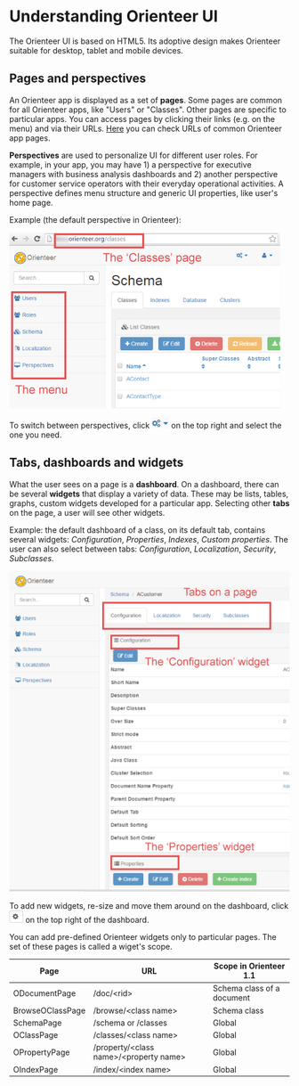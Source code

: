 # Understanding Orienteer UI

The Orienteer UI is based on HTML5. Its adoptive design makes Orienteer suitable for desktop, tablet and mobile devices.

## Pages and perspectives
An Orienteer app is displayed as a set of **pages**. Some pages are common for all Orienteer apps, like "Users" or "Classes". Other pages are specific to particular apps. You can access pages by clicking their links (e.g. on the menu) and via their URLs. [Here](https://orienteer.gitbooks.io/orienteer/content/special_urls.html) you can check URLs of common Orienteer app pages.  

**Perspectives** are used  to personalize UI for different user roles. For example, in your app, you may have 1) a perspective for executive managers with business analysis dashboards and 2) another perspective for customer service operators with their everyday operational activities. A perspective defines menu structure and generic UI properties, like user's home page. 

Example (the default perspective in Orienteer):

![](Perspectives-small1.png)

To switch between perspectives, click ![](UI-selecting-perspectives.jpg) on the top right and select the one you need.

## Tabs, dashboards and widgets

What the user sees on a page is a **dashboard**. On a dashboard, there can be several **widgets** that display a variety of data. These may be lists, tables, graphs, custom widgets developed for a particular app. Selecting other **tabs** on the page, a user will see other widgets.

Example: the default dashboard of a class, on its default tab, contains several widgets: *Configuration*, *Properties*, *Indexes*, *Custom properties*. The user can also select between tabs: *Configuration*, *Localization*, *Security*, *Subclasses*.

![](Pages&widgets.png)

To add new widgets, re-size and move them around on the dashboard, click  ![](UI-adding-widgets.jpg) on the top right of the dashboard. 

You can add pre-defined Orienteer widgets only to particular pages. The set of these pages is called a wiget's scope.

|Page|URL|Scope in Orienteer 1.1|
| -- | -- | -- |
|ODocumentPage|/doc/&lt;rid&gt;|Schema class of a document|
|BrowseOClassPage|/browse/&lt;class name&gt;|Schema class|
|SchemaPage|/schema or /classes|Global|
|OClassPage|/classes/&lt;class name&gt;|Global|
|OPropertyPage|/property/&lt;class name&gt;/&lt;property name&gt;|Global|
|OIndexPage|/index/&lt;index name&gt;|Global|
